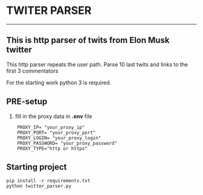 # TWITER PARSER
____
## This is http parser of twits from Elon Musk twitter

This http parser repeats the user path. Parse 10 last twits and links to the first 3 commentators

For the starting work python 3 is required.

## PRE-setup
1. fill in the proxy data in **.env** file
```
    PROXY_IP= "your_proxy_ip"
    PROXY_PORT= "your_proxy_port"
    PROXY_LOGIN= "your_proxy_login"
    PROXY_PASSWORD= "your_proxy_password"
    PROXY_TYPE="http or https"
```

## Starting project
```
pip install -r requirements.txt
python twitter_parser.py
```